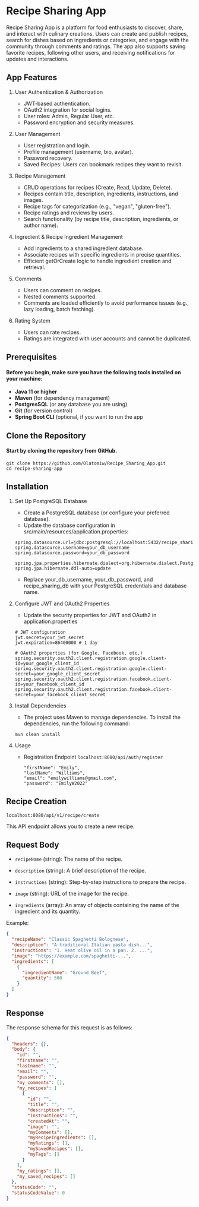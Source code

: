 <h1>Recipe Sharing App</h1>
<p>Recipe Sharing App is a platform for food enthusiasts to discover, share, and interact with culinary creations. Users can create and publish recipes, search for dishes based on ingredients or categories, and engage with the community through comments and ratings. The app also supports saving favorite recipes, following other users, and receiving notifications for updates and interactions.</p>

## App Features

1. User Authentication & Authorization
   * JWT-based authentication.
   * OAuth2 integration for social logins.
   * User roles: Admin, Regular User, etc.
   * Password encryption and security measures.

2. User Management
   * User registration and login.
   * Profile management (username, bio, avatar).
   * Password recovery.
   * Saved Recipes: Users can bookmark recipes they want to revisit.

3. Recipe Management
   * CRUD operations for recipes (Create, Read, Update, Delete).
   * Recipes contain title, description, ingredients, instructions, and images.
   * Recipe tags for categorization (e.g., "vegan", "gluten-free").
   * Recipe ratings and reviews by users.
   * Search functionality (by recipe title, description, ingredients, or author name).
4. Ingredient & Recipe Ingredient Management
   * Add ingredients to a shared ingredient database.
   * Associate recipes with specific ingredients in precise quantities.
   * Efficient getOrCreate logic to handle ingredient creation and retrieval.
5. Comments
   * Users can comment on recipes.
   * Nested comments supported.
   * Comments are loaded efficiently to avoid performance issues (e.g., lazy loading, batch fetching).
6. Rating System
   * Users can rate recipes.
   * Ratings are integrated with user accounts and cannot be duplicated.


## Prerequisites 
#### Before you begin, make sure you have the following tools installed on your machine: 
* **Java 11 or higher** 
* **Maven** (for dependency management)  
* **PostgresSQL** (or any database you are using)
* **Git** (for version control)  
* **Spring Boot CLI** (optional, if you want to run the app

## Clone the Repository
#### Start by cloning the repository from GitHub.

```
git clone https://github.com/Olatomiw/Recipe_Sharing_App.git
cd recipe-sharing-app
```

## Installation
1. Set Up PostgreSQL Database 
   * Create a PostgreSQL database (or configure your preferred database).
   * Update the database configuration in src/main/resources/application.properties:
    
    ```
    spring.datasource.url=jdbc:postgresql://localhost:5432/recipe_sharing_db
    spring.datasource.username=your_db_username
    spring.datasource.password=your_db_password
    
    spring.jpa.properties.hibernate.dialect=org.hibernate.dialect.PostgreSQLDialect
    spring.jpa.hibernate.ddl-auto=update
    
    ```
    *   Replace your_db_username, your_db_password, and recipe_sharing_db with your PostgreSQL credentials and database name.
2. Configure JWT and OAuth2 Properties
    * Update the security properties for JWT and OAuth2 in application.properties

   ```angular2html
   # JWT configuration
   jwt.secret=your_jwt_secret
   jwt.expiration=86400000 # 1 day
   
   # OAuth2 properties (for Google, Facebook, etc.)
   spring.security.oauth2.client.registration.google.client-id=your_google_client_id
   spring.security.oauth2.client.registration.google.client-secret=your_google_client_secret
   spring.security.oauth2.client.registration.facebook.client-id=your_facebook_client_id
   spring.security.oauth2.client.registration.facebook.client-secret=your_facebook_client_secret
   
   ```
3. Install Dependencies
   * The project uses Maven to manage dependencies. To install the dependencies, run the following command:
   ```
   mvn clean install
   
   ```
4. Usage
   * Registration Endpoint
   `localhost:8080/api/auth/register`
      ```
      "firstName": "Emily",
      "lastName": "Williams",
      "email": "emilywilliams@gmail.com",
      "password": "EmilyW2022"
      ```


## Recipe Creation
`localhost:8080/api/v1/recipe/create`

This API endpoint allows you to create a new recipe.

## Request Body

- `recipeName` (string): The name of the recipe.

- `description` (string): A brief description of the recipe.

- `instructions` (string): Step-by-step instructions to prepare the recipe.

- `image` (string): URL of the image for the recipe.

- `ingredients` (array): An array of objects containing the name of the ingredient and its quantity.


Example:

``` json
{
  "recipeName": "Classic Spaghetti Bolognese",
  "description": "A traditional Italian pasta dish...",
  "instructions": "1. Heat olive oil in a pan. 2. ...",
  "image": "https://example.com/spaghetti-...",
  "ingredients": [
    {
      "ingredientName": "Ground Beef",
      "quantity": 500
    }
  ]
}

 ```

## Response

The response schema for this request is as follows:

``` json
{
  "headers": {},
  "body": {
    "id": "",
    "firstname": "",
    "lastname": "",
    "email": "",
    "password": "",
    "my_comments": [],
    "my_recipes": [
      {
        "id": "",
        "title": "",
        "description": "",
        "instructions": "",
        "createdAt": "",
        "image": "",
        "myComments": [],
        "myRecipeIngredients": [],
        "myRatings": [],
        "mySavedRecipes": [],
        "myTags": []
      }
    ],
    "my_ratings": [],
    "my_saved_recipes": []
  },
  "statusCode": "",
  "statusCodeValue": 0
}

 ```